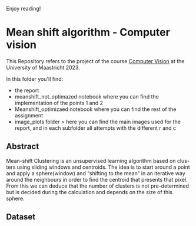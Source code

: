 Enjoy reading!

# Mean shift algorithm - Computer vision

This Repository refers to the project of the course [Computer Vision](https://curriculum.maastrichtuniversity.nl/education/partner-program-master/data-science-decision-making/courses-curriculum) at the University of Maastricht 2023.

In this folder you'll find:

*  the report
*   meanshift_not_optimazed notebook where you can find the implementation of the points 1 and 2
*   Meanshift_optimizaed notebook where you can find the rest of the assignment
*   image_plots folder > here you can find the main images used for the report, and in each subfolder all attempts with the different r and c

## Abstract

Mean-shift Clustering is an unsupervised learning algorithm based on clus- ters using sliding windows and centroids. The idea is to start around a point and apply a sphere(window) and “shifting to the mean” in an iterative way around the neighbours in order to find the centroid that presents that pixel. From this we can deduce that the number of clusters is not pre-determined but is decided during the calculation and depends on the size of this sphere.



## Dataset

